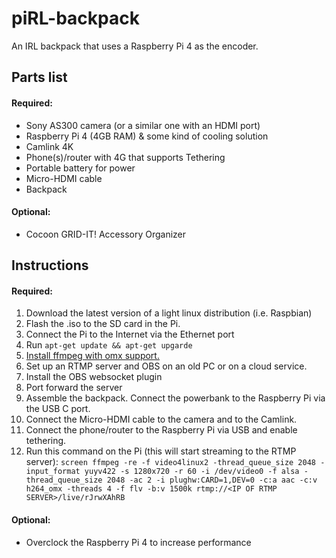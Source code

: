 # piRL-backpack
An IRL backpack that uses a Raspberry Pi 4 as the encoder.


## Parts list
#### Required:
* Sony AS300 camera (or a similar one with an HDMI port)
* Raspberry Pi 4 (4GB RAM) & some kind of cooling solution
* Camlink 4K
* Phone(s)/router with 4G that supports Tethering
* Portable battery for power
* Micro-HDMI cable
* Backpack 
#### Optional:
* Cocoon GRID-IT! Accessory Organizer
## Instructions
#### Required:
1. Download the latest version of a light linux distribution (i.e. Raspbian)
2. Flash the .iso to the SD card in the Pi. 
3. Connect the Pi to the Internet via the Ethernet port
4. Run `apt-get update && apt-get upgarde`
5. [Install ffmpeg with omx support.](https://github.com/legotheboss/YouTube-files/wiki/(RPi)-Compile-FFmpeg-with-the-OpenMAX-H.264-GPU-acceleration)
6. Set up an RTMP server and OBS on an old PC or on a cloud service. 
7. Install the OBS websocket plugin
8. Port forward the server
9. Assemble the backpack. Connect the powerbank to the Raspberry Pi via the USB C port.
10. Connect the Micro-HDMI cable to the camera and to the Camlink. 
11. Connect the phone/router to the Raspberry Pi via USB and enable tethering.
12. Run this command on the Pi (this will start streaming to the RTMP server): `screen ffmpeg -re -f video4linux2 -thread_queue_size 2048 -input_format yuyv422 -s 1280x720 -r 60 -i /dev/video0 -f alsa -thread_queue_size 2048 -ac 2 -i plughw:CARD=1,DEV=0 -c:a aac -c:v h264_omx -threads 4 -f flv -b:v 1500k rtmp://<IP OF RTMP SERVER>/live/rJrwXAhRB`
#### Optional:
* Overclock the Raspberry Pi 4 to increase performance 
